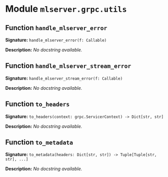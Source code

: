 # Module `mlserver.grpc.utils`


## Function `handle_mlserver_error`


**Signature:** `handle_mlserver_error(f: Callable)`


**Description:**
*No docstring available.*

## Function `handle_mlserver_stream_error`


**Signature:** `handle_mlserver_stream_error(f: Callable)`


**Description:**
*No docstring available.*

## Function `to_headers`


**Signature:** `to_headers(context: grpc.ServicerContext) -> Dict[str, str]`


**Description:**
*No docstring available.*

## Function `to_metadata`


**Signature:** `to_metadata(headers: Dict[str, str]) -> Tuple[Tuple[str, str], ...]`


**Description:**
*No docstring available.*
